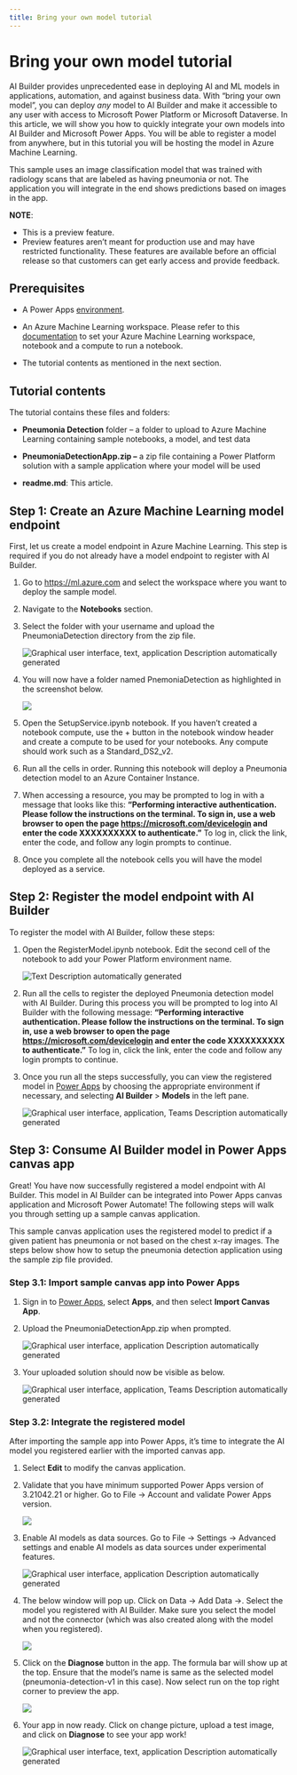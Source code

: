 ```yaml
---
title: Bring your own model tutorial
---
```


# Bring your own model tutorial


AI Builder provides unprecedented ease in deploying AI and ML models in
applications, automation, and against business data. With “bring your own
model”, you can deploy *any* model to AI Builder and make it accessible to any
user with access to Microsoft Power Platform or Microsoft Dataverse. In this
article, we will show you how to quickly integrate your own models into AI
Builder and Microsoft Power Apps. You will be able to register a model from
anywhere, but in this tutorial you will be hosting the model in Azure Machine
Learning.

This sample uses an image classification model that was trained with radiology
scans that are labeled as having pneumonia or not. The application you will
integrate in the end shows predictions based on images in the app.

**NOTE**:
-   This is a preview feature.
-   Preview features aren’t meant for production use and may have restricted
    functionality. These features are available before an official release so
    that customers can get early access and provide feedback.

## Prerequisites

-   A Power Apps [environment](https://docs.microsoft.com/en-us/power-platform/admin/environments-overview).

-   An Azure Machine Learning workspace. Please refer to this
    [documentation](https://docs.microsoft.com/azure/machine-learning/tutorial-1st-experiment-sdk-setup)
    to set your Azure Machine Learning workspace, notebook and a compute to run
    a notebook.

-   The tutorial contents as mentioned in the next section.

## Tutorial contents

The tutorial contains these files and folders:

-   **Pneumonia Detection** folder – a folder to upload to Azure Machine
    Learning containing sample notebooks, a model, and test data

-   **PneumoniaDetectionApp.zip –** a zip file containing a Power Platform
    solution with a sample application where your model will be used

-   **readme.md**: This article.


## Step 1: Create an Azure Machine Learning model endpoint 

First, let us create a model endpoint in Azure Machine Learning. This step is
required if you do not already have a model endpoint to register with AI
Builder.

1.  Go to <https://ml.azure.com> and select the workspace where you want to
    deploy the sample model.

2.  Navigate to the **Notebooks** section.

3.  Select the folder with your username and upload the PneumoniaDetection
    directory from the zip file.

    ![Graphical user interface, text, application Description automatically generated](media/869c440877a96173af7d83f705904eda.png)

4.  You will now have a folder named PnemoniaDetection as highlighted in the
    screenshot below.

    ![](media/4e0502923aaf74a4aaf325533e592c8b.png)

5.  Open the SetupService.ipynb notebook. If you haven’t created a notebook
    compute, use the + button in the notebook window header and create a compute
    to be used for your notebooks. Any compute should work such as a
    Standard_DS2_v2.

6.  Run all the cells in order. Running this notebook will deploy a Pneumonia
    detection model to an Azure Container Instance.

7.  When accessing a resource, you may be prompted to log in with a message that
    looks like this: **“Performing interactive authentication. Please follow the
    instructions on the terminal. To sign in, use a web browser to open the page
    https://microsoft.com/devicelogin and enter the code XXXXXXXXXX to
    authenticate.”** To log in, click the link, enter the code, and follow any
    login prompts to continue.

8.  Once you complete all the notebook cells you will have the model deployed as
    a service.

## Step 2: Register the model endpoint with AI Builder


To register the model with AI Builder, follow these steps:

1.  Open the RegisterModel.ipynb notebook. Edit the second cell of the notebook
    to add your Power Platform environment name.

    ![Text Description automatically generated](media/59f21240fbad2bbb6426e78560978069.png)

2.  Run all the cells to register the deployed Pneumonia detection model with AI
    Builder. During this process you will be prompted to log into AI Builder
    with the following message: **“Performing interactive authentication. Please
    follow the instructions on the terminal. To sign in, use a web browser to
    open the page https://microsoft.com/devicelogin and enter the code
    XXXXXXXXXX to authenticate.”** To log in, click the link, enter the code and
    follow any login prompts to continue.

3.  Once you run all the steps successfully, you can view the registered model
    in [Power Apps](https://make.powerapps.com) by choosing the
    appropriate environment if necessary, and selecting **AI Builder** > **Models** in the left pane.

    ![Graphical user interface, application, Teams Description automatically generated](media/2c99be9f6ff51f83749733b42464caf8.png)

## Step 3: Consume AI Builder model in Power Apps canvas app

Great! You have now successfully registered a model endpoint with AI Builder.
This model in AI Builder can be integrated into Power Apps canvas application
and Microsoft Power Automate! The following steps will walk you through setting
up a sample canvas application.

This sample canvas application uses the registered model to predict if a given
patient has pneumonia or not based on the chest x-ray images. The steps below
show how to setup the pneumonia detection application using the sample zip file
provided.

### Step 3.1: Import sample canvas app into Power Apps

1.  Sign in to [Power Apps](https://make.powerapps.com), select **Apps**, and then select **Import Canvas App**.

2.  Upload the PneumoniaDetectionApp.zip when prompted.

    ![Graphical user interface, application Description automatically generated](media/331c7d074aab8e1d17ba01c6c268ed72.png)

3.  Your uploaded solution should now be visible as below.

    ![Graphical user interface, application, Teams Description automatically generated](media/366b3fabf046cd401966122b9be2eb14.png)

### Step 3.2: Integrate the registered model

After importing the sample app into Power
Apps, it’s time to integrate the AI model you registered earlier with the
imported canvas app.

1.  Select **Edit** to modify the canvas application.

2.  Validate that you have minimum supported Power Apps version of 3.21042.21 or
    higher. Go to File -\> Account and validate Power Apps version.

    ![](media/f3a4c1ec95179475e7242f07bf8131d1.png)

3.  Enable AI models as data sources. Go to File -\> Settings -\> Advanced
    settings and enable AI models as data sources under experimental features.

    ![Graphical user interface, application Description automatically generated](media/3a8b0c29b07581e90ca6b1a8d369910d.png)

4.  The below window will pop up. Click on Data -\> Add Data -\>. Select the
    model you registered with AI Builder. Make sure you select the model and not
    the connector (which was also created along with the model when you
    registered).

    ![](media/0ad7bac004069b105d5413f7acab8691.png)

1.  Click on the **Diagnose** button in the app. The formula bar will show up at
    the top. Ensure that the model’s name is same as the selected model
    (pneumonia-detection-v1 in this case). Now select run on the top right
    corner to preview the app.

    ![](media/9071b22558fa88f0f47fec313afed3dc.png)

2.  Your app in now ready. Click on change picture, upload a test image, and
    click on **Diagnose** to see your app work!

    ![Graphical user interface, text, application Description automatically generated](media/72df828bee4427aea450222ec1d2f524.png)
